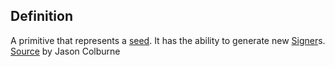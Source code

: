 ## Definition
A primitive that represents a [seed](seed.md). It has the ability to generate new [Signer](signer.md)s.\
[Source](https://github.com/WebOfTrust/cesride#terminology) by Jason Colburne